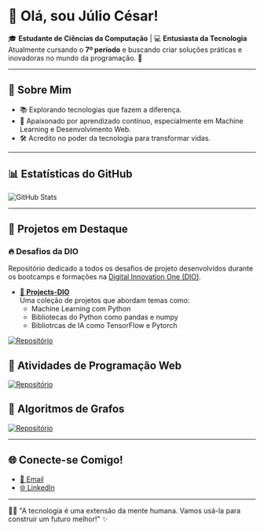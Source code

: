 
# 👋 Olá, sou Júlio César! 

🎓 **Estudante de Ciências da Computação** | 💻 **Entusiasta da Tecnologia**  
Atualmente cursando o **7º período** e buscando criar soluções práticas e inovadoras no mundo da programação. 🚀

---

## 🌟 Sobre Mim
- 📚 Explorando tecnologias que fazem a diferença.
- 🤖 Apaixonado por aprendizado contínuo, especialmente em Machine Learning e Desenvolvimento Web.
- 🛠️ Acredito no poder da tecnologia para transformar vidas.

---

## 📊 Estatísticas do GitHub



![GitHub Stats](https://github-readme-stats.vercel.app/api?username=juliocesar710&show_icons=true&title_color=6ca8e0&text_color=9ca3af&icon_color=4c6ef5&bg_color=0d1117&border_color=1f2937)





---

## 🚀 Projetos em Destaque

### 🔥 **Desafios da DIO**
Repositório dedicado a todos os desafios de projeto desenvolvidos durante os bootcamps e formações na [Digital Innovation One (DIO)](https://www.dio.me/).

- [📁 **Projects-DIO**](https://github.com/juliocesar710/Projects-DIO)  
  Uma coleção de projetos que abordam temas como:
  - Machine Learning com Python
  - Bibliotecas do Python como pandas e numpy
  - Bibliotrcas de IA como TensorFlow e Pytorch

[![Repositório](https://github-readme-stats.vercel.app/api/pin/?username=juliocesar710&repo=Projects-DIO&title_color=6ca8e0&text_color=9ca3af&icon_color=4c6ef5&bg_color=0d1117&border_color=1f2937)](https://github.com/juliocesar710/Projects-DIO)


## 🤖 Atividades de Programação Web



[![Repositório](https://github-readme-stats.vercel.app/api/pin/?username=juliocesar710&repo=Atividades-web&title_color=6ca8e0&text_color=9ca3af&icon_color=4c6ef5&bg_color=0d1117&border_color=1f2937)](https://github.com/juliocesar710/Atividades-web)

## 💫 Algoritmos de Grafos



[![Repositório](https://github-readme-stats.vercel.app/api/pin/?username=juliocesar710&repo=algoritmo_de_grafos&title_color=6ca8e0&text_color=9ca3af&icon_color=4c6ef5&bg_color=0d1117&border_color=1f2937)](https://github.com/juliocesar710/algoritmo_de_grafos)




---

## 🌐 Conecte-se Comigo!
- [📧 Email](mailto:juliocesar594@gmail.com)  
- [🌐 LinkedIn](https://www.linkedin.com/in/julio-cesar-candeia-818a26241/)  


---

👨‍💻 "A tecnologia é uma extensão da mente humana. Vamos usá-la para construir um futuro melhor!" ✨
